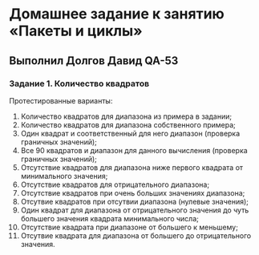 # Домашнее задание к занятию «Пакеты и циклы»
## Выполнил Долгов Давид QA-53
### Задание 1. Количество квадратов

Протестированные варианты:
1. Количество квадратов для диапазона из примера в задании;
2. Количество квадратов для диапазона собственного примера;
3. Один квадрат и соответственный для него диапазон (проверка граничных значений);
4. Все 90 квадратов и диапазон для данного вычисления (проверка граничных значений);
5. Отсутствие квадратов для диапазона ниже первого квадрата от минимального значения;
6. Отсутствие квадратов для отрицательного диапазона;
7. Отсутствие квадратов при очень больших значениях диапазона;
8. Отсутвие квадратов при отсутвии диапазона (нулевые значения);
9. Один квадрат для диапазона от отрицательного значения до чуть большего значения квадрата минимального числа;
10. Отсутствие квадрата при диапазоне от большего к меньшему;
11. Отсутвие квадрата для диапазона от большего до отрицательного значения.
